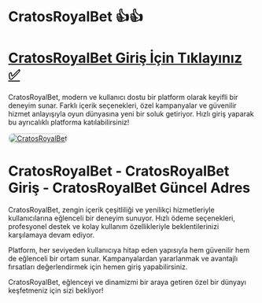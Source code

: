 # CratosRoyalBet 👍👍

# <a href="https://cutt.ly/CratosLink">CratosRoyalBet Giriş İçin Tıklayınız ✅</a>
CratosRoyalBet, modern ve kullanıcı dostu bir platform olarak keyifli bir deneyim sunar. Farklı içerik seçenekleri, özel kampanyalar ve güvenilir hizmet anlayışıyla oyun dünyasına yeni bir soluk getiriyor. Hızlı giriş yaparak bu ayrıcalıklı platforma katılabilirsiniz!

<a href="https://cutt.ly/CratosLink" title="CratosRoyalBet">
<img src="https://i.ibb.co/BtMhhf6/g-venligiris.jpg" alt="CratosRoyalBet" style="max-width: 100%; border: 2px solid #ddd; border-radius: 10px;">
</a>

# CratosRoyalBet - CratosRoyalBet Giriş - CratosRoyalBet Güncel Adres
CratosRoyalBet, zengin içerik çeşitliliği ve yenilikçi hizmetleriyle kullanıcılarına eğlenceli bir deneyim sunuyor. Hızlı ödeme seçenekleri, profesyonel destek ve kolay kullanım özellikleriyle beklentilerinizi karşılamaya devam ediyor.  

Platform, her seviyeden kullanıcıya hitap eden yapısıyla hem güvenilir hem de eğlenceli bir ortam sunar. Kampanyalardan yararlanmak ve avantajlı fırsatları değerlendirmek için hemen giriş yapabilirsiniz. 

CratosRoyalBet, eğlenceyi ve dinamizmi bir araya getiren özel bir dünyayı keşfetmeniz için sizi bekliyor!
